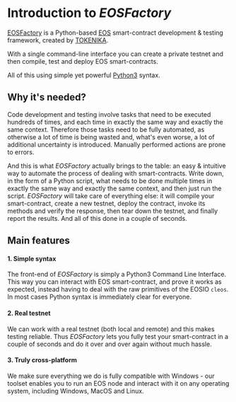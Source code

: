 # Introduction to *EOSFactory*

[EOSFactory](https://github.com/tokenika/amaxfactory) is a Python-based [EOS](https://eos.io) smart-contract development & testing framework, created by [TOKENIKA](https://tokenika.io).

With a single command-line interface you can create a private testnet and then compile, test and deploy EOS smart-contracts.

All of this using simple yet powerful [Python3](https://www.python.org/) syntax.

## Why it's needed?

Code development and testing involve tasks that need to be executed hundreds of times, and each time in exactly the same way and exactly the same context. Therefore those tasks need to be fully automated, as otherwise a lot of time is being wasted and, what's even worse, a lot of additional uncertainty is introduced. Manually performed actions are prone to errors.

And this is what *EOSFactory* actually brings to the table: an easy & intuitive way to automate the process of dealing with smart-contracts. Write down, in the form of a Python script, what needs to be done multiple times in exactly the same way and exactly the same context, and then just run the script. *EOSFactory* will take care of everything else: it will compile your smart-contract, create a new testnet, deploy the contract, invoke its methods and verify the response, then tear down the testnet, and finally report the results. And all of this done in a couple of seconds.

## Main features

#### 1. Simple syntax

The front-end of *EOSFactory* is simply a Python3 Command Line Interface. This way you can interact with EOS smart-contract, and prove it works as expected, instead having to deal with the raw primitives of the EOSIO `cleos`. In most cases Python syntax is immediately clear for everyone.

#### 2. Real testnet

We can work with a real testnet (both local and remote) and this makes testing  reliable. Thus *EOSFactory* lets you fully test your smart-contract in a couple of seconds and do it over and over again without much hassle.

#### 3. Truly cross-platform

We make sure everything we do is fully compatible with Windows - our toolset enables you to run an EOS node and interact with it on any operating system, including Windows, MacOS and Linux.
